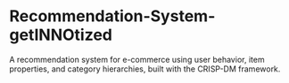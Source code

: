 # Recommendation-System-getINNOtized
A recommendation system for e-commerce using user behavior, item properties, and category hierarchies, built with the CRISP-DM framework.
